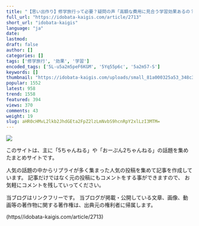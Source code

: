 ```yaml
---
title: "【思い出作り】修学旅行って必要？疑問の声「高額な費用に見合う学習効果あるの？」"
full_url: "https://idobata-kaigis.com/article/2713"
short_url: "idobata-kaigis"
language: "ja"
date: 
lastmod: 
draft: false
author: []
categories: []
tags: ['修学旅行', '効果', '学習']
encoded_tags: ['5L-u5a2m5peF6KGM', '5Yq55p6c', '5a2m57-S']
keywords: []
thumbnail: "https://idobata-kaigis.com/uploads/small_81a000325a53_348c32f5ad.jpg"
popular: 1552
latest: 958
trend: 1558
featured: 394
views: 370
comments: 43
weight: 19
slug: aHR0cHMvL2lkb2JhdGEta2FpZ2lzLmNvbS9hcnRpY2xlLzI3MTM=
---
```


![](https://idobata-kaigis.com/uploads/small_81a000325a53_348c32f5ad.jpg)

<div><p class=''>このサイトは、主に「5ちゃんねる」や「おーぷん2ちゃんねる」の話題を集めたまとめサイトです。</p><p>人気の話題の中からリプライが多く集まった人気の投稿を集めて記事を作成しています。 記事だけではなく元の投稿にもコメントをする事ができますので、 お気軽にコメントを残していってください。</p><p class=''>当ブログはリンクフリーです。 当ブログが掲載・公開している文章、画像、動画等の著作物に関する著作権は、出典元の権利者に帰属します。</p></div>

(https//idobata-kaigis.com/article/2713)

